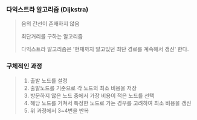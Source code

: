 ### 다익스트라 알고리즘 (Dijkstra)

> 음의 간선이 존재하지 않음
>
> 최단거리를 구하는 알고리즘
>
> 다익스트라 알고리즘은 '현재까지 알고있던 최단 경로를 계속해서 갱신' 한다.

### 구체적인 과정

> 1. 출발 노드를 설정
> 2. 출발노드를 기준으로 각 노드의 최소 비용을 저장
> 3. 방문하지 않은 노드 중에서 가장 비용이 적은 노드를 선택
> 4. 해당 노드를 거쳐서 특정한 노드로 가는 경우를 고려하여 최소 비용을 갱신
> 5. 위 과정에서 3~4번을 반복